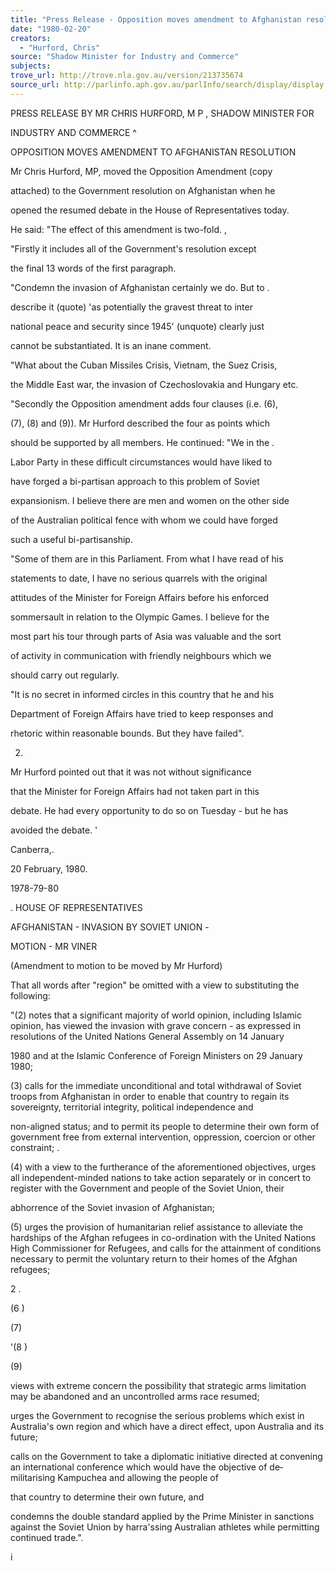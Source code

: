 ```yaml
---
title: "Press Release - Opposition moves amendment to Afghanistan resolution"
date: "1980-02-20"
creators:
  - "Hurford, Chris"
source: "Shadow Minister for Industry and Commerce"
subjects:
trove_url: http://trove.nla.gov.au/version/213735674
source_url: http://parlinfo.aph.gov.au/parlInfo/search/display/display.w3p;query=Id%3A%22media/pressrel/HPR08006891%22
---
```


 PRESS RELEASE BY MR CHRIS HURFORD, M P , SHADOW MINISTER FOR 

 INDUSTRY AND COMMERCE ^

 OPPOSITION MOVES AMENDMENT TO AFGHANISTAN RESOLUTION

 Mr Chris Hurford, MP, moved the Opposition Amendment (copy 

 attached) to the Government resolution on Afghanistan when he 

 opened the resumed debate in the House of Representatives today.

 He said: "The effect of this amendment is two-fold. ,

 "Firstly it includes all of the Government's resolution except 

 the final 13 words of the first paragraph.

 "Condemn the invasion of Afghanistan certainly we do. But to . 

 describe it (quote) 'as potentially the gravest threat to inter­

 national peace and security since 1945' (unquote) clearly just 

 cannot be substantiated. It is an inane comment.

 "What about the Cuban Missiles Crisis, Vietnam, the Suez Crisis, 

 the Middle East war, the invasion of Czechoslovakia and Hungary etc.

 "Secondly the Opposition amendment adds four clauses (i.e. (6),

 (7), (8) and (9)). Mr Hurford described the four as points which 

 should be supported by all members. He continued: "We in the . 

 Labor Party in these difficult circumstances would have liked to 

 have forged a bi-partisan approach to this problem of Soviet 

 expansionism.  I believe there are men and women on the other side 

 of the Australian political fence with whom we could have forged 

 such a useful bi-partisanship.

 "Some of them are in this Parliament.  From what I have read of his 

 statements to date, I have no serious quarrels with the original 

 attitudes of the Minister for Foreign Affairs before his enforced 

 sommersault in relation to the Olympic Games. I believe for the 

 most part his tour through parts of Asia was valuable and the sort 

 of activity in communication with friendly neighbours which we 

 should carry out regularly.

 "It is no secret in informed circles in this country that he and his 

 Department of Foreign Affairs have tried to keep responses and 

 rhetoric within reasonable bounds.  But they have failed".

 2.

 Mr Hurford pointed out that it was not without significance  

 that the Minister for Foreign Affairs had not taken part in this  

 debate. He had every opportunity to do so on Tuesday - but he has  

 avoided the debate. '

 Canberra,.

 20 February, 1980.

 1978-79-80

 .  HOUSE OF REPRESENTATIVES

 AFGHANISTAN - INVASION BY SOVIET UNION - 

 MOTION - MR VINER

 (Amendment to motion to be moved by Mr Hurford)

 That all words after "region" be omitted with a view to substituting the following:

 "(2) notes that a significant majority of world opinion,  including Islamic opinion,  has viewed the invasion  with grave concern - as expressed in resolutions of  the United Nations General Assembly on 14 January 

 1980 and at the Islamic Conference of Foreign  Ministers on 29 January 1980;

 (3) calls for the immediate unconditional and total  withdrawal of Soviet troops from Afghanistan in order to enable that country to regain its sovereignty,  territorial integrity,  political independence and 

 non-aligned status; and to permit its people to  determine their own form of government free from  external intervention,  oppression,  coercion or other  constraint; .

 (4) with a view to the furtherance of the aforementioned  objectives,  urges all independent-minded nations to  take action separately or in concert to register with  the Government and people of the Soviet Union,  their 

 abhorrence of the Soviet invasion of Afghanistan;

 (5) urges the provision of humanitarian relief assistance  to alleviate the hardships of the Afghan refugees in  co-ordination with the United Nations High Commissioner  for Refugees,  and calls for the attainment of  conditions necessary to permit the voluntary return to their homes of the Afghan refugees;

 2 .

 (6 )

 (7)

 '(8 )

 (9)

 views with extreme concern the possibility that   strategic arms limitation may be abandoned and   an uncontrolled arms race resumed;

 urges the Government to recognise the serious   problems which exist in Australia's own region   and which have a direct effect, upon Australia   and its future;

 calls on the Government to take a diplomatic   initiative directed at convening an international   conference which would have the objective of de­ militarising Kampuchea and allowing the people of  

 that country to determine their own future, and

 condemns the double standard applied by the Prime   Minister in sanctions against the Soviet Union by   harra'ssing Australian athletes while permitting   continued trade.".

 i

